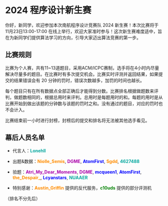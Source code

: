 # 2024 程序设计新生赛 <Badge type="tip" text="@Online Nov 23 13:00-17:00" />

你好，新同学，欢迎参加本次南航程序设计竞赛队 2024 新生赛！本次比赛将于 11月23日13:00-17:00 在线上举行，欢迎大家准时参与！这次新生赛难度适中，旨在为新同学们提供算法学习的方向，引导大家迈出算法竞赛的第一步。

## 比赛规则

比赛为个人赛，共有11~13道题目，采用ACM/ICPC赛制，选手将在4小时内尽量解决尽量多的题目。在比赛时有多次提交机会。比赛实时评测并返回结果，如果提交的结果错误会有 20 分钟的罚时，错误次数越多，加罚的时间也越长。

每个题目只有在所有数据点全部正确后才能得到分数。比赛排名根据做题数来评判，做题数相同的，根据总用时来评判。总用时是每题用时的和。每题的用时是从比赛开始到做出该题的分钟数与该题的罚时之和。没有通过的题目，对应的罚时也不会计入。

比赛结束前一小时进行封榜，封榜后的提交和排名将无法被其他选手看见。

## 幕后人员名单

- 代言人：<span style="color: #04A79E;">**Lonehll**</span>

- 出题&数据：<span style="color: #FF8C00;">**Niolle_Semis**</span>, <span style="color: #AA00AA;">**DGME**</span>, <span style="color: #0000FF;">**AtomFirst**</span>, <span style="color: #FF8C00;">**Sgdd**</span>, <span style="color: #05A89F;">**4627488**</span>

- 验题：<span style="color: #AA00AA;">**Atri_My_Dear_Moments**</span>, <span style="color: #AA00AA;">**DGME**</span>, <span style="color: #0000FF;">**mcqueen1**</span>, <span style="color: #0000FF;">**AtomFirst**</span>, <span style="color: #FF8C00;">**the_Despair_**</span>, <span style="color: #0000FF;">**Lcyanstars**</span>, <span style="color: #05A89F;">**NUAAER**</span>

- 特别感谢：<span style="color: #FF8C00;">**Austin_Griffin**</span> 提供的反代服务，<span style="color: #008000;">**c10uds**</span> 提供的部分评测机

（排名不分先后）
